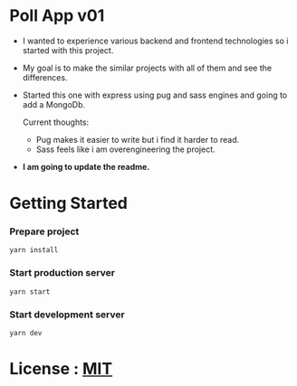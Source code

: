 # Poll App v01

- I wanted to experience various backend and frontend technologies so i started with this project. 

- My goal is to make the similar projects with all of them and see the differences.

- Started this one with express using pug and sass engines and going to add a MongoDb.
   
   Current thoughts: 
    - Pug makes it easier to write but i find it harder to read.  
    - Sass feels like i am overengineering the project. 
    
- **I am going to update the readme.**

# Getting Started

### Prepare project
```
yarn install
```

### Start production server

```
yarn start
```

### Start development server

```
yarn dev
```

# License : [MIT](https://github.com/dedeogluhu/poll-app-v01/blob/main/LICENSE)
